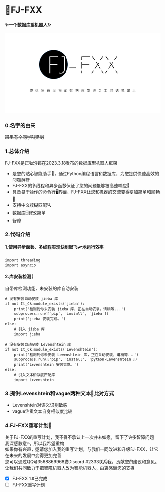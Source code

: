 # 🚀FJ-FXX 
#### ✨一个数据库型机器人✨
![alt FJ-FXX](https://github.com/zhengtfb/FJ-FXX/blob/main/FJ-FXX%E5%AE%A3%E4%BC%A0%E5%9B%BE.png)

### 0.名字的由来
~~班里有个同学叫樊剑~~

### 1.总体介绍
FJ-FXX是正钛汾钸在2023.3.18发布的数据库型机器人框架
- 是您的贴心智能助手🤗，通过Python编程语言和数据库，为您提供快速高效的问题解答
- FJ-FXX的多线程和异步函数保证了您的问题能够被高速响应💨
- 具备易于操作的命令行🖥️界面，FJ-FXX让您和机器的交流变得更加简单和顺畅🎯
- 支持中文模糊匹配🔍
- 数据库🗄️修改简单
- ~~智障~~

### 2.代码介绍
#### 1.使用异步函数、多线程实现快到起飞🛩️地运行效率
    import threading   
    import asyncio
#### 2.库安装检测🤩
自带库检测功能，未安装的库自动安装

    # 没有安装自动安装 jieba 库
    if not It_Ck.module_exists('jieba'):
        print('检测到你未安装 jieba 库，正在自动安装，请稍等...')
        subprocess.run(['pip', 'install', 'jieba'])
        print('jieba 安装完成。')
    else:
        # 引入 jieba 库
        import jieba

    # 没有安装自动安装 Levenshtein 库
    if not It_Ck.module_exists('Levenshtein'):
        print('检测到你未安装 Levenshtein 库，正在自动安装，请稍等...')
        subprocess.run(['pip', 'install', 'python-Levenshtein'])
        print('Levenshtein 安装完成。')
    else:
        # 引入文本相似度匹配库
        import Levenshtein
### 3.提供Levenshtein和vague两种文本💬比对方式
- Levenshtein对语义识别敏感    
- vague注重文本自身相似度比较    
### 4.FJ-FXX重写计划🔄
关于FJ-FXX的重写计划，我不得不承认上一次并未如愿，留下了许多智障问题   
我深感歉意💦，所以我希望重构   
如果你有兴趣，邀请您加入我的重写计划，与我们一同改进和升级FJ-FXX，让它在未来的发展中变得更加完善    
您可以通过QQ号3568869968或Discord #2333联系我，贡献您的建议和意见。
让我们共同致力于把智障机器人改为智能机器人，由衷感谢您的支持
- [x] FJ-FXX 1.0已完成
- [ ] FJ-FXX重写计划    

